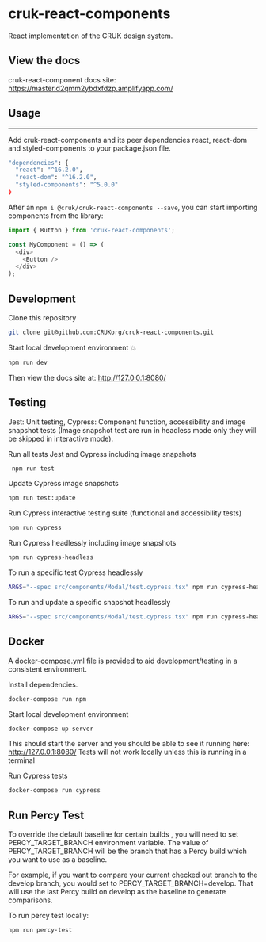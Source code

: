 # cruk-react-components

React implementation of the CRUK design system.

## View the docs

cruk-react-component docs site: https://master.d2qmm2ybdxfdzp.amplifyapp.com/

## Usage

---

Add cruk-react-components and its peer dependencies react, react-dom and styled-components to your package.json file.

```sh
"dependencies": {
  "react": "^16.2.0",
  "react-dom": "^16.2.0",
  "styled-components": "^5.0.0"
}
```

After an `npm i @cruk/cruk-react-components --save`, you can start importing components from the library:

```js
import { Button } from 'cruk-react-components';

const MyComponent = () => (
  <div>
    <Button />
  </div>
);
```

## Development

Clone this repository

```sh
git clone git@github.com:CRUKorg/cruk-react-components.git
```

Start local development environment 💥

```sh
npm run dev
```

Then view the docs site at: http://127.0.0.1:8080/

## Testing

Jest: Unit testing,
Cypress: Component function, accessibility and image snapshot tests (Image snapshot test are run in headless mode only they will be skipped in interactive mode).

Run all tests Jest and Cypress including image snapshots

```sh
 npm run test
```

Update Cypress image snapshots

```sh
npm run test:update
```

Run Cypress interactive testing suite (functional and accessibility tests)

```sh
npm run cypress
```

Run Cypress headlessly including image snapshots

```sh
npm run cypress-headless
```

To run a specific test Cypress headlessly

```sh
ARGS="--spec src/components/Modal/test.cypress.tsx" npm run cypress-headless
```

To run and update a specific snapshot headlessly

```sh
ARGS="--spec src/components/Modal/test.cypress.tsx" npm run cypress-headless:update
```

## Docker

A docker-compose.yml file is provided to aid development/testing in a consistent environment.

Install dependencies.

```bash
docker-compose run npm
```

Start local development environment

```bash
docker-compose up server
```

This should start the server and you should be able to see it running here: http://127.0.0.1:8080/
Tests will not work locally unless this is running in a terminal

Run Cypress tests

```bash
docker-compose run cypress
```

## Run Percy Test

To override the default baseline for certain builds , you will need to set PERCY_TARGET_BRANCH environment variable. The value of PERCY_TARGET_BRANCH will be the branch that has a Percy build which you want to use as a baseline.

For example, if you want to compare your current checked out branch to the develop branch, you would set to PERCY_TARGET_BRANCH=develop. That will use the last Percy build on develop as the baseline to generate comparisons.

To run percy test locally:  

```bash
npm run percy-test
```
